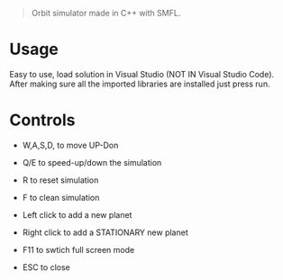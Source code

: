 > Orbit simulator made in C++ with SMFL.

# Usage
Easy to use, load solution in Visual Studio (NOT IN Visual Studio Code). After making sure all the imported libraries are installed just press run.

# Controls

- W,A,S,D, to move UP-Don
- Q/E to speed-up/down the simulation
- R to reset simulation
- F to clean simulation
- Left click to add a new planet
- Right click to add a STATIONARY new planet

- F11 to swtich full screen mode
- ESC to close
